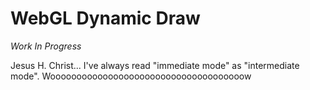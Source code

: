 # WebGL Dynamic Draw

_Work In Progress_

Jesus H. Christ... I've always read "immediate mode" as "intermediate mode". Wooooooooooooooooooooooooooooooooooooow
